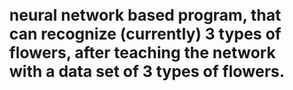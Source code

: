 # neural network based program, that can recognize (currently) 3 types of flowers, after teaching the network with a data set of 3 types of flowers.
